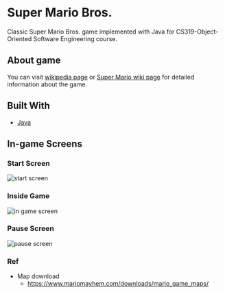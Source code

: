 # Super Mario Bros.

Classic Super Mario Bros. game implemented with Java for CS319-Object-Oriented Software Engineering course.

## About game

You can visit [wikipedia page](https://en.wikipedia.org/wiki/Super_Mario_Bros.) or [Super Mario wiki page](https://www.mariowiki.com/Super_Mario_Bros.) for detailed information about the game.

## Built With
* [Java](https://www.java.com/)

## In-game Screens

### Start Screen
![start screen](https://raw.githubusercontent.com/ahmetcandiroglu/1G.Super-Mario-Bros/master/docs/Screenshots/Start%20screen.png)

### Inside Game
![in game screen](https://raw.githubusercontent.com/ahmetcandiroglu/1G.Super-Mario-Bros/master/docs/Screenshots/In%20game%20screen.png)

### Pause Screen
![pause screen](https://raw.githubusercontent.com/ahmetcandiroglu/1G.Super-Mario-Bros/master/docs/Screenshots/Pause%20screen.png)


### Ref
- Map download
  - https://www.mariomayhem.com/downloads/mario_game_maps/